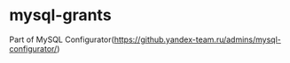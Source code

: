# mysql-grants
Part of MySQL Configurator(https://github.yandex-team.ru/admins/mysql-configurator/)
